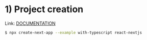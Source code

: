 # 1) Project creation

Link: [DOCUMENTATION](https://github.com/vercel/next.js/tree/canary/examples/with-typescript)

```bash
$ npx create-next-app --example with-typescript react-nextjs
```